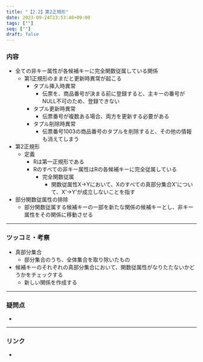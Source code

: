 ```yaml
---
title: "【2.2】第2正規形"
date: 2023-09-24T23:53:48+09:00
tags: [""]
seq: [""]
draft: false
---
```


### 内容
- 全ての非キー属性が各候補キーに完全関数従属している関係
  - 第1正規形のままだと更新時異常が起こる
    - タプル挿入時異常
      - 伝票を、商品番号が決まる前に登録すると、主キーの番号がNULL不可のため、登録できない
    - タプル更新時異常
      - 伝票番号が複数ある場合、両方を更新する必要がある
    - タプル削除時異常
      - 伝票番号1003の商品番号のタプルを削除すると、その他の情報も消えてしまう
- 第2正規形
  - 定義
    - Rは第一正規形である
    - Rのすべての非キー属性はRの各候補キーに完全従属している
      - 完全関数従属
        - 関数従属性X->Yにおいて、Xのすべての真部分集合X'について、X'->Y'が成立しないことを指す
- 部分関数従属性の排除
  - 部分関数従属する候補キーの一部を新たな関係の候補キーとし、非キー属性をその関係に移動させる
---
### ツッコミ・考察
- 真部分集合
  - 部分集合のうち、全体集合を取り除いたもの
- 候補キーのそれぞれの真部分集合において、関数従属性がなりたたないかどうかをチェックする
  - 新しい関係を作成する
---
### 疑問点
- 


---
### リンク
- 